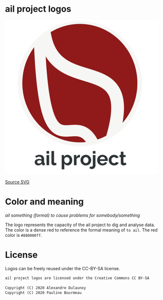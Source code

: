 # ail project logos

![ail project logo - 200 dpi](https://raw.githubusercontent.com/ail-project/ail-logos/master/ail-project.png)

[Source SVG](https://raw.githubusercontent.com/ail-project/ail-logos/master/ail-project.svg)

# Color and meaning

_ail something (formal) to cause problems for somebody/something_

The logo represents the capacity of the ail project to dig and analyse data. The color is a dense red to reference the formal meaning of `to ail`. The red color is `#880000ff`.

# License

Logos can be freely reused under the CC-BY-SA license.

~~~
ail project logos are licensed under the Creative Commons CC BY-SA

Copyright (C) 2020 Alexandre Dulaunoy
Copyright (C) 2020 Pauline Bourmeau
~~~


